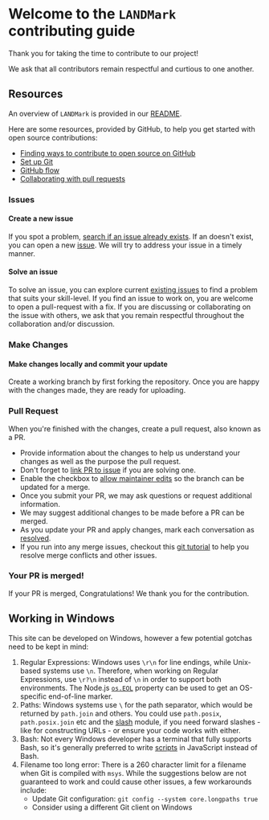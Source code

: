 # Welcome to the `LANDMark` contributing guide <!-- omit in toc -->

Thank you for taking the time to contribute to our project!

We ask that all contributors remain respectful and curtious to one another.

## Resources

An overview of `LANDMark` is provided in our [README](https://github.com/jrudar/LANDMark/README.md). 

Here are some resources, provided by GitHub, to help you get started with open source contributions:

- [Finding ways to contribute to open source on GitHub](https://docs.github.com/en/get-started/exploring-projects-on-github/finding-ways-to-contribute-to-open-source-on-github)
- [Set up Git](https://docs.github.com/en/get-started/quickstart/set-up-git)
- [GitHub flow](https://docs.github.com/en/get-started/quickstart/github-flow)
- [Collaborating with pull requests](https://docs.github.com/en/github/collaborating-with-pull-requests)

### Issues

#### Create a new issue

If you spot a problem, [search if an issue already exists](https://docs.github.com/en/github/searching-for-information-on-github/searching-on-github/searching-issues-and-pull-requests#search-by-the-title-body-or-comments). If an doesn't exist, you can open a new [issue](https://github.com/jrudar/LANDMark/issues/new). We will try to address your issue in a timely manner.

#### Solve an issue

To solve an issue, you can explore current [existing issues](https://github.com/jrudar/LANDMark/issues/) to find a problem that suits your skill-level. If you find an issue to work on, you are welcome to open a pull-request with a fix. If you are discussing or collaborating on the issue with others, we ask that you remain respectful throughout the collaboration and/or discussion.

### Make Changes

#### Make changes locally and commit your update

Create a working branch by first forking the repository. Once you are happy with the changes made, they are ready for uploading.

### Pull Request

When you're finished with the changes, create a pull request, also known as a PR.
- Provide information about the changes to help us understand your changes as well as the purpose the pull request.
- Don't forget to [link PR to issue](https://docs.github.com/en/issues/tracking-your-work-with-issues/linking-a-pull-request-to-an-issue) if you are solving one.
- Enable the checkbox to [allow maintainer edits](https://docs.github.com/en/github/collaborating-with-issues-and-pull-requests/allowing-changes-to-a-pull-request-branch-created-from-a-fork) so the branch can be updated for a merge.
- Once you submit your PR, we may ask questions or request additional information.
- We may suggest additional changes to be made before a PR can be merged.
- As you update your PR and apply changes, mark each conversation as [resolved](https://docs.github.com/en/github/collaborating-with-issues-and-pull-requests/commenting-on-a-pull-request#resolving-conversations).
- If you run into any merge issues, checkout this [git tutorial](https://github.com/skills/resolve-merge-conflicts) to help you resolve merge conflicts and other issues.

### Your PR is merged!

If your PR is merged, Congratulations! We thank you for the contribution.

## Working in Windows

This site can be developed on Windows, however a few potential gotchas need to be kept in mind:

1. Regular Expressions: Windows uses `\r\n` for line endings, while Unix-based systems use `\n`. Therefore, when working on Regular Expressions, use `\r?\n` instead of `\n` in order to support both environments. The Node.js [`os.EOL`](https://nodejs.org/api/os.html#os_os_eol) property can be used to get an OS-specific end-of-line marker.
2. Paths: Windows systems use `\` for the path separator, which would be returned by `path.join` and others. You could use `path.posix`, `path.posix.join` etc and the [slash](https://ghub.io/slash) module, if you need forward slashes - like for constructing URLs - or ensure your code works with either.
3. Bash: Not every Windows developer has a terminal that fully supports Bash, so it's generally preferred to write [scripts](/script) in JavaScript instead of Bash.
4. Filename too long error: There is a 260 character limit for a filename when Git is compiled with `msys`. While the suggestions below are not guaranteed to work and could cause other issues, a few workarounds include:
    - Update Git configuration: `git config --system core.longpaths true`
    - Consider using a different Git client on Windows

